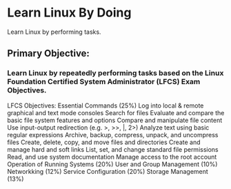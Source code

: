 # Learn Linux By Doing
Learn Linux by performing tasks.

## Primary Objective: 
### Learn Linux by repeatedly performing tasks based on the Linux Foundation Certified System Administrator (LFCS) Exam Objectives.

LFCS Objectives:
  Essential Commands (25%)
    Log into local & remote graphical and text mode consoles
  Search for files
Evaluate and compare the basic file system features and options
Compare and manipulate file content
Use input-output redirection (e.g. >, >>, |, 2>)
Analyze text using basic regular expressions
Archive, backup, compress, unpack, and uncompress files
Create, delete, copy, and move files and directories
Create and manage hard and soft links
List, set, and change standard file permissions
Read, and use system documentation
Manage access to the root account
  Operation of Running Systems (20%)
  User and Group Management (10%)
  Networkking (12%)
  Service Configuration (20%)
  Storage Management (13%)
